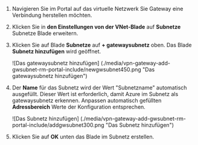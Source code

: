 1. Navigieren Sie im Portal auf das virtuelle Netzwerk Sie Gateway eine Verbindung herstellen möchten.

2. Klicken Sie in **den Einstellungen von der VNet-Blade** auf **Subnetze** Subnetze Blade erweitern.

3. Klicken Sie auf Blade **Subnetze** auf **+ gatewaysubnetz** oben. Das Blade **Subnetz hinzufügen** wird geöffnet. 

    ![Das gatewaysubnetz hinzufügen] (./media/vpn-gateway-add-gwsubnet-rm-portal-include/newgwsubnet450.png "Das gatewaysubnetz hinzufügen")

4. Der **Name** für das Subnetz wird der Wert "Subnetzname" automatisch ausgefüllt. Dieser Wert ist erforderlich, damit Azure im Subnetz als gatewaysubnetz erkennen. Anpassen automatisch gefüllten **Adressbereich** Werte der Konfiguration entsprechen.

    ![Das Subnetz hinzufügen] (./media/vpn-gateway-add-gwsubnet-rm-portal-include/addgwsubnet300.png "Das Subnetz hinzufügen")

6. Klicken Sie auf **OK** unten das Blade im Subnetz erstellen.

